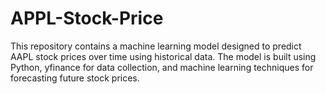 # APPL-Stock-Price
This repository contains a machine learning model designed to predict AAPL stock prices over time using historical data. The model is built using Python, yfinance for data collection, and machine learning techniques for forecasting future stock prices.
